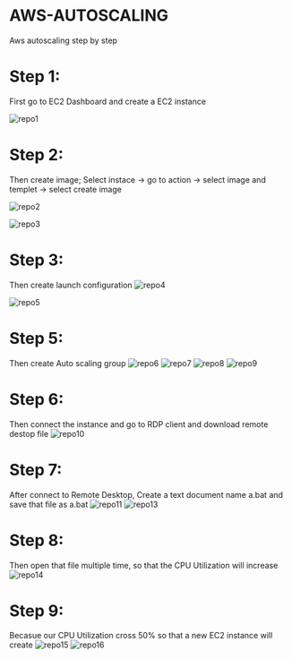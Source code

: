 # AWS-AUTOSCALING
Aws autoscaling step by step
# Step 1:
First go to EC2 Dashboard and create a EC2 instance

![repo1](https://user-images.githubusercontent.com/73579847/123121561-e2176680-d462-11eb-91b4-c3fb57634fb2.jpg)

# Step 2:
Then create image; 
Select instace -> go to action -> select image and templet -> select create image

![repo2](https://user-images.githubusercontent.com/73579847/123122772-ebed9980-d463-11eb-9de7-8a3714c51922.jpg)

![repo3](https://user-images.githubusercontent.com/73579847/123123074-2eaf7180-d464-11eb-80f8-1bb19b311e91.jpg)

# Step 3:
Then create launch configuration
![repo4](https://user-images.githubusercontent.com/73579847/123124183-155af500-d465-11eb-90f8-79ef770c1c75.jpg)

![repo5](https://user-images.githubusercontent.com/73579847/123124208-1b50d600-d465-11eb-89bc-04002fd5b344.jpg)

# Step 5:
Then create Auto scaling group
![repo6](https://user-images.githubusercontent.com/73579847/123125543-38d26f80-d466-11eb-85d5-17416e17a42e.jpg)
![repo7](https://user-images.githubusercontent.com/73579847/123125554-3bcd6000-d466-11eb-8bc3-3df4c3535f2b.jpg)
![repo8](https://user-images.githubusercontent.com/73579847/123125562-3d972380-d466-11eb-97f5-4407b3d3cc7f.jpg)
![repo9](https://user-images.githubusercontent.com/73579847/123125572-3ff97d80-d466-11eb-9756-936268211703.jpg)

# Step 6:
Then connect the instance and go to RDP client and download remote destop file
![repo10](https://user-images.githubusercontent.com/73579847/123125585-425bd780-d466-11eb-8df4-eb5ce24b9193.jpg)

# Step 7:
After connect to Remote Desktop, Create a text document name a.bat and save that file as a.bat
![repo11](https://user-images.githubusercontent.com/73579847/123133928-e301c580-d46d-11eb-9142-095007d325fd.jpg)
![repo13](https://user-images.githubusercontent.com/73579847/123133950-e8f7a680-d46d-11eb-8993-63de4788d40e.jpg)


# Step 8:
Then open that file multiple time, so that the CPU Utilization will increase
![repo14](https://user-images.githubusercontent.com/73579847/123133961-eb5a0080-d46d-11eb-894a-00381442a999.jpg)


# Step 9:
Becasue our CPU Utilization cross 50% so that a new EC2 instance will create
![repo15](https://user-images.githubusercontent.com/73579847/123133969-edbc5a80-d46d-11eb-88a9-75889de0b314.jpg)
![repo16](https://user-images.githubusercontent.com/73579847/123133980-f01eb480-d46d-11eb-9d3e-7dfe192103f0.jpg)






